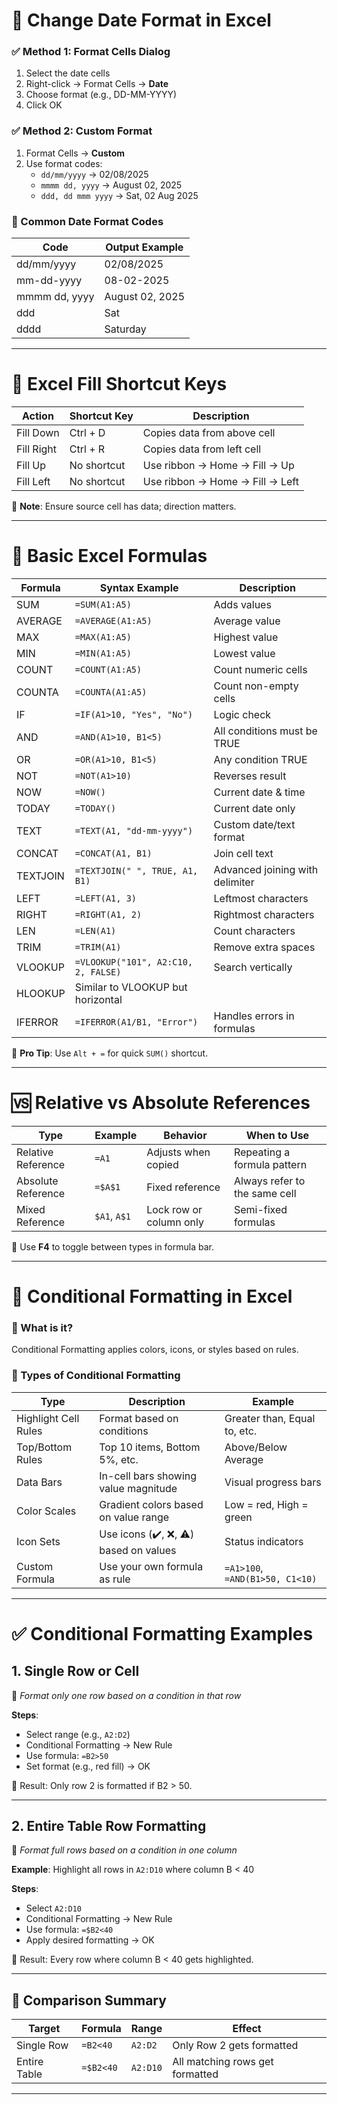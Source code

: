 # 📅 Change Date Format in Excel

### ✅ Method 1: Format Cells Dialog

1. Select the date cells
2. Right-click → Format Cells → **Date**
3. Choose format (e.g., DD-MM-YYYY)
4. Click OK

### ✅ Method 2: Custom Format

1. Format Cells → **Custom**
2. Use format codes:
   - `dd/mm/yyyy` → 02/08/2025
   - `mmmm dd, yyyy` → August 02, 2025
   - `ddd, dd mmm yyyy` → Sat, 02 Aug 2025

### 🔁 Common Date Format Codes

| Code              | Output Example        |
|-------------------|-----------------------|
| dd/mm/yyyy        | 02/08/2025            |
| mm-dd-yyyy        | 08-02-2025            |
| mmmm dd, yyyy     | August 02, 2025       |
| ddd               | Sat                   |
| dddd              | Saturday              |

---

# 🔑 Excel Fill Shortcut Keys

| Action       | Shortcut Key | Description                                      |
|--------------|--------------|--------------------------------------------------|
| Fill Down    | Ctrl + D     | Copies data from above cell                      |
| Fill Right   | Ctrl + R     | Copies data from left cell                       |
| Fill Up      | No shortcut  | Use ribbon → Home → Fill → Up                    |
| Fill Left    | No shortcut  | Use ribbon → Home → Fill → Left                  |

📌 **Note**: Ensure source cell has data; direction matters.

---

# 📘 Basic Excel Formulas

| Formula  | Syntax Example                     | Description                            |
|----------|------------------------------------|----------------------------------------|
| SUM      | `=SUM(A1:A5)`                      | Adds values                            |
| AVERAGE  | `=AVERAGE(A1:A5)`                  | Average value                          |
| MAX      | `=MAX(A1:A5)`                      | Highest value                          |
| MIN      | `=MIN(A1:A5)`                      | Lowest value                           |
| COUNT    | `=COUNT(A1:A5)`                    | Count numeric cells                    |
| COUNTA   | `=COUNTA(A1:A5)`                   | Count non-empty cells                  |
| IF       | `=IF(A1>10, "Yes", "No")`          | Logic check                            |
| AND      | `=AND(A1>10, B1<5)`                | All conditions must be TRUE            |
| OR       | `=OR(A1>10, B1<5)`                 | Any condition TRUE                     |
| NOT      | `=NOT(A1>10)`                      | Reverses result                        |
| NOW      | `=NOW()`                           | Current date & time                    |
| TODAY    | `=TODAY()`                         | Current date only                      |
| TEXT     | `=TEXT(A1, "dd-mm-yyyy")`          | Custom date/text format                |
| CONCAT   | `=CONCAT(A1, B1)`                  | Join cell text                         |
| TEXTJOIN | `=TEXTJOIN(" ", TRUE, A1, B1)`     | Advanced joining with delimiter        |
| LEFT     | `=LEFT(A1, 3)`                     | Leftmost characters                    |
| RIGHT    | `=RIGHT(A1, 2)`                    | Rightmost characters                   |
| LEN      | `=LEN(A1)`                         | Count characters                       |
| TRIM     | `=TRIM(A1)`                        | Remove extra spaces                    |
| VLOOKUP  | `=VLOOKUP("101", A2:C10, 2, FALSE)`| Search vertically                      |
| HLOOKUP  | Similar to VLOOKUP but horizontal  |                                        |
| IFERROR  | `=IFERROR(A1/B1, "Error")`         | Handles errors in formulas             |

🧠 **Pro Tip**: Use `Alt + =` for quick `SUM()` shortcut.

---

# 🆚 Relative vs Absolute References

| Type               | Example     | Behavior                     | When to Use                       |
|--------------------|-------------|-------------------------------|-----------------------------------|
| Relative Reference | `=A1`       | Adjusts when copied           | Repeating a formula pattern       |
| Absolute Reference | `=$A$1`     | Fixed reference               | Always refer to the same cell     |
| Mixed Reference    | `$A1`, `A$1`| Lock row or column only       | Semi-fixed formulas               |

🧠 Use **F4** to toggle between types in formula bar.

---

# 🎨 Conditional Formatting in Excel

### 📌 What is it?

Conditional Formatting applies colors, icons, or styles based on rules.

### 🧩 Types of Conditional Formatting

| Type                  | Description                          | Example                              |
|-----------------------|--------------------------------------|--------------------------------------|
| Highlight Cell Rules  | Format based on conditions           | Greater than, Equal to, etc.         |
| Top/Bottom Rules      | Top 10 items, Bottom 5%, etc.        | Above/Below Average                  |
| Data Bars             | In-cell bars showing value magnitude | Visual progress bars                 |
| Color Scales          | Gradient colors based on value range | Low = red, High = green              |
| Icon Sets             | Use icons (✔️, ❌, ⚠️) based on values | Status indicators                    |
| Custom Formula        | Use your own formula as rule         | `=A1>100`, `=AND(B1>50, C1<10)`      |

---

# ✅ Conditional Formatting Examples

## 1. **Single Row or Cell**

🎯 *Format only one row based on a condition in that row*

**Steps**:
- Select range (e.g., `A2:D2`)
- Conditional Formatting → New Rule
- Use formula: `=B2>50`
- Set format (e.g., red fill) → OK

📌 Result: Only row 2 is formatted if B2 > 50.

---

## 2. **Entire Table Row Formatting**

🎯 *Format full rows based on a condition in one column*

**Example**: Highlight all rows in `A2:D10` where column B < 40

**Steps**:
- Select `A2:D10`
- Conditional Formatting → New Rule
- Use formula: `=$B2<40`
- Apply desired formatting → OK

📌 Result: Every row where column B < 40 gets highlighted.

---

## 🔁 Comparison Summary

| Target        | Formula        | Range       | Effect                           |
|---------------|----------------|-------------|----------------------------------|
| Single Row    | `=B2<40`       | `A2:D2`     | Only Row 2 gets formatted        |
| Entire Table  | `=$B2<40`      | `A2:D10`    | All matching rows get formatted  |

---
